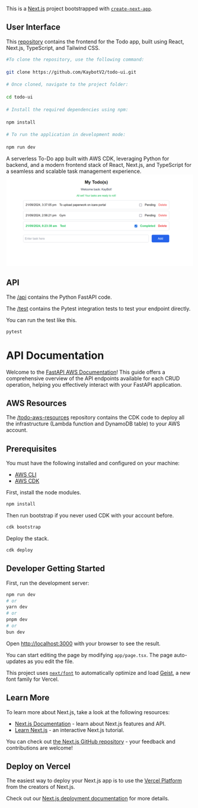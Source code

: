 This is a [Next.js](https://nextjs.org) project bootstrapped with [`create-next-app`](https://nextjs.org/docs/app/api-reference/cli/create-next-app).

## User Interface

This [repository](https://github.com/KaybotV2/todo-ui.git) contains the frontend for the Todo app, built using React, Next.js, TypeScript, and Tailwind CSS.

```bash
#To clone the repository, use the following command:

git clone https://github.com/KaybotV2/todo-ui.git

# Once cloned, navigate to the project folder:

cd todo-ui

# Install the required dependencies using npm:

npm install

# To run the application in development mode:

npm run dev
```

A serverless To-Do app built with AWS CDK, leveraging Python for backend, and a modern frontend stack of React, Next.js, and TypeScript for a seamless and scalable task management experience.
![My Todo App](my-todo-app-ui.png)

## API 
The [/api](https://github.com/KaybotV2/My-Todo-App/tree/main/api) contains the Python FastAPI code.

The [/test](https://github.com/KaybotV2/My-Todo-App/tree/main/test) contains the Pytest integration tests to test your endpoint directly. 

You can run the test like this.

```bash
pytest
```
# API Documentation 
Welcome to the [FastAPI AWS Documentation](https://lnp5n7ywijpzmt7qegq3xfh7w40utqiq.lambda-url.us-east-1.on.aws/docs#/)! This guide offers a comprehensive overview of the API endpoints available for each CRUD operation, helping you effectively interact with your FastAPI application.


## AWS Resources
The [/todo-aws-resources](https://github.com/KaybotV2/todo-aws-resources) repository  contains the CDK code to deploy all the infrastructure (Lambda function and DynamoDB table) to your AWS account.

## Prerequisites

You must have the following installed and configured on your machine:

- [AWS CLI](https://aws.amazon.com/cli/) 
- [AWS CDK](https://docs.aws.amazon.com/cdk/v2/guide/home.html)


First, install the node modules.

```bash
npm install
```

Then run bootstrap if you never used CDK with your account before.

```bash
cdk bootstrap
```

Deploy the stack. 

```bash
cdk deploy
```


## Developer Getting Started

First, run the development server:

```bash
npm run dev
# or
yarn dev
# or
pnpm dev
# or
bun dev
```

Open [http://localhost:3000](http://localhost:3000) with your browser to see the result.

You can start editing the page by modifying `app/page.tsx`. The page auto-updates as you edit the file.

This project uses [`next/font`](https://nextjs.org/docs/app/building-your-application/optimizing/fonts) to automatically optimize and load [Geist](https://vercel.com/font), a new font family for Vercel.

## Learn More

To learn more about Next.js, take a look at the following resources:

- [Next.js Documentation](https://nextjs.org/docs) - learn about Next.js features and API.
- [Learn Next.js](https://nextjs.org/learn) - an interactive Next.js tutorial.

You can check out [the Next.js GitHub repository](https://github.com/vercel/next.js) - your feedback and contributions are welcome!

## Deploy on Vercel

The easiest way to deploy your Next.js app is to use the [Vercel Platform](https://vercel.com/new?utm_medium=default-template&filter=next.js&utm_source=create-next-app&utm_campaign=create-next-app-readme) from the creators of Next.js.

Check out our [Next.js deployment documentation](https://nextjs.org/docs/app/building-your-application/deploying) for more details.
